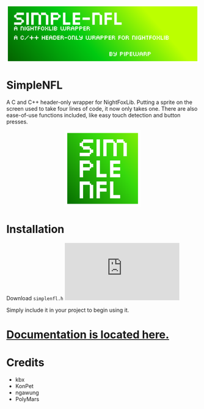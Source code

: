 ![logo](./brand/banner.png)

# SimpleNFL
A C and C++ header-only wrapper for NightFoxLib.
Putting a sprite on the screen used to take four lines of code, it now only takes one.
There are also ease-of-use functions included, like easy touch detection and button presses.

<p align="center">
<img src="./brand/icon.png" alt="drawing" width="200" height="200"/>
</p>

# Installation
Download ```simplenfl.h``` ![here](https://github.com/PipeWarp/SimpleNFL/blob/master/include/simplenfl.h)

Simply include it in your project to begin using it.

# [Documentation is located here.](https://github.com/PipeWarp/SimpleNFL/wiki)

# Credits

- kbx
- KonPet
- ngawung
- PolyMars
